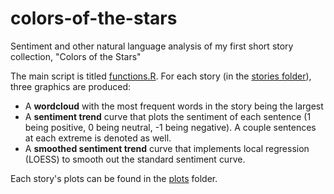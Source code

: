 # colors-of-the-stars
Sentiment and other natural language analysis of my first short story collection, "Colors of the Stars"

The main script is titled [functions.R](https://github.com/kollmi/colors-of-the-stars/blob/main/functions.R). For each story (in the [stories folder](https://github.com/kollmi/colors-of-the-stars/tree/main/stories)), three graphics are produced:
- A **wordcloud** with the most frequent words in the story being the largest
- A **sentiment trend** curve that plots the sentiment of each sentence (1 being positive, 0 being neutral, -1 being negative). A couple sentences at each extreme is denoted as well.
- A **smoothed sentiment trend** curve that implements local regression (LOESS) to smooth out the standard sentiment curve.

Each story's plots can be found in the [plots](https://github.com/kollmi/colors-of-the-stars/tree/main/plots) folder.
